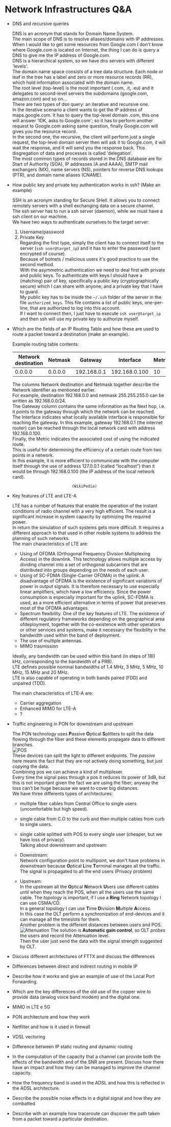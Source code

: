 # Network Infrastructures Q&A

- DNS and recursive queries

	DNS is an acronym that stands for Domain Name System.  
	The main scope of DNS is to resolve aliases/domains with IP addresses.  
	When I would like to get some resources from Google.com I don't know where Google.com is located on Internet, the thing I can do is query a DNS to give me the IP address of Google.com.  
	DNS is a hierarchical system, so we have dns servers with different 'levels'.  
	The domain name space consists of a tree data structure. Each node or leaf in the tree has a label and zero or more resource records (RR), which hold information associated with the domain name.  
	The root level (top-level) is the most important (.com, .it, .eu) and it delegates to second-level servers the subdomains (google.com, amazon.com) and so on...  
	There are two types of dsn query: an iterative and recursive one.  
	In the iterative scenario a client wants to get the IP address of maps.google.com. It has to query the top-level domain .com, this one will answer 'IDK, asks to Google.com'; so it has to perform another request to Google.com asking same question, finally Google.com will gives you the resource record.  
	In the second one, the recursive, the client will perform just a single request, the top-level domain server then will ask it to Google.com, it will wait the response, and It will send you the response back. This disgregation of data and processes is called 'delegation'.  
	The most common types of records stored in the DNS database are for Start of Authority (SOA), IP addresses (A and AAAA), SMTP mail exchangers (MX), name servers (NS), pointers for reverse DNS lookups (PTR), and domain name aliases (CNAME).

- How public key and private key authentication works in ssh? (Make an example)

	SSH is an acronym standing for Secure SHell. It allows you to connect remotely servers with a shell exchanging data on a secure channel.  
	The ssh server has to run a ssh server (daemon), while we must have a ssh client on our machine.  
	We have two ways to authenticate ourselves to the target server:  
	
	 1. Username/password  
	 2. Private Key  
	Regarding the first type, simply the client has to connect itself to the server (`ssh user@target_ip`) and it has to enter the password (sent encrypted of course).  
	Because of botnets / malicious users it's good practice to use the second method.  
	With the asymmetric authentication we need to deal first with private and public keys. To authenticate with keys I should have a (matching) pair of key, specifically a public key (cryptographically secure) which I can share with anyone; and a private key that I have to guard.  
	My public key has to be inside the `~/.ssh` folder of the server in the file `authorized_keys`. This file contains a list of public keys, one-per-line, that are authorized to log into this account.  
	If I want to connect then, I just have to execute `ssh user@target_ip` and then ssh will use my private key to authorize myself.  

- Which are the fields of an IP Routing Table and how these are used to route a packet toward a destination (make an example).

	Example routing table contents:  
	
	| Network destination | Netmask | Gateway     | Interface     | Metric |
	|---------------------|---------|-------------|---------------|--------|
	| 0.0.0.0             | 0.0.0.0 | 192.168.0.1 | 192.168.0.100 | 10     |

	The columns Network destination and Netmask together describe the Network identifier as mentioned earlier.  
	For example, destination 192.168.0.0 and netmask 255.255.255.0 can be written as 192.168.0.0/24.  
	The Gateway column contains the same information as the Next hop, i.e. it points to the gateway through which the network can be reached.  
	The Interface indicates what locally available interface is responsible for reaching the gateway. In this example, gateway 192.168.0.1 (the internet router) can be reached through the local network card with address 192.168.0.100.  
	Finally, the Metric indicates the associated cost of using the indicated route.  
	This is useful for determining the efficiency of a certain route from two points in a network.  
	In this example, it is more efficient to communicate with the computer itself through the use of address 127.0.0.1 (called “localhost”) than it would be through 192.168.0.100 (the IP address of the local network card).  

								(WikiPedia)

- Key features of LTE and LTE-A

	LTE has a number of features that enable the operation of the instant conditions of radio channel with a very high efficient. The result is a significant increase in system capacity by optimizing the required power.  
	In return the simulation of such systems gets more difficult. It requires a different approach to that used in other mobile systems to address the planning of such networks.  
	The main characteristics of LTE are:

	- Using of OFDMA (Orthogonal Frequency Division Multiplexing Access) in the downlink. This technology allows multiple access by dividing channel into a set of orthogonal subcarriers that are distributed into groups depending on the needs of each user.
	- Using of SC-FDMA (Single-Carrier OFDMA) in the uplink. A disadvantage of OFDMA is the existence of significant variations of power in output signals. It is therefore necessary to use especially linear amplifiers, which have a low efficiency. Since the power consumption is especially important for the uplink, SC-FDMA is used, as a more efficient alternative in terms of power that preserves most of the OFDMA advantages.
	- Spectrum flexibility. One of the key features of LTE. The existence of different regulatory frameworks depending on the geographical area of ​​deployment, together with the co-existence with other operators or other services and systems, make it necessary the flexibility in the bandwidth used within the band of deployment.
	- The use of multiple antennas.
	- MIMO trasmission

	Ideally, any bandwidth can be used within this band (in steps of 180 kHz, corresponding to the bandwidth of a PRB).  
	LTE defines possible nominal bandwidths of 1.4 MHz, 3 MHz, 5 MHz, 10 MHz, 15 MHz and 20 MHz.  
	LTE is also capable of operating in both bands paired (FDD) and unpaired (TDD).

	The main characteristics of LTE-A are:

	- Carrier aggregation
	- Enhanced MIMO for LTE-A
	- ?

- Traffic engineering in PON for downstream and upstream

	The PON technology uses **P**assive **O**ptical **S**plitters to split the data flowing through the fiber and these elements propagate data to different branches.  
	![POS]()  
	These devices can split the light to different endpoints. The *passive* here means the fact that they are not actively doing something, but just *copying* the data.  
	Combining pos we can achieve a kind of multiplexer.  
	Every time the signal pass through a pos it reduces its power of 3dB, but this is not important given the fact we are using the fiber; anyway the loss can't be huge because we want to cover big distances.  
	We have three differents types of architectures:
	
	- multiple fiber cables from Central Office to single users (uncomfortable but high speed).  
	- single cable from C.O to the curb and then multiple cables from curb to single users.  
	- single cable splitted with POS to every single user (cheaper, but we have loss of privacy).  
	Talking about downstream and upstream:
		
	- Downstream:  
		Network configuration point to  multipoint, we don't have problems in downstream because **O**ptical **L**ine **T**erminal manages all the traffic. The signal is propagated to all the end users (Privacy problem)
	- Upstream:  
		In the upstream all the **O**ptical **N**etwork **U**sers use different cables until when they reach the POS, when all the users use the same cable.
		The *topology* is important, if I use a **Ring** Network topology I can use CSMA/CD.  
		In a general topology I can use **T**ime **D**ivision **M**ultiple **A**ccess.  
		In this case the OLT perform a synchronization of end-devices and it can manage all the timeslots for them.  
		Another problem is the different distances between users and POS.
		![Attenuation]()
		The solution is **Automatic gain control**, so OLT *probes* the users and record the Attenuation level.  
		Then the user just send the data with the signal strength suggested by OLT. 

- Discuss different architectures of FTTX and discuss the differences

	

- Differences between direct and indirect routing in mobile IP



- Describe how it works and give an example of use of the Local Port Forwarding.



- Which are the key differences of the old use of the copper wire to provide data (analog voice band modem) and the digital one.




- MIMO in LTE e 5G
- PON architecture and how they work
- Netfilter and how is it used in firewall
- VDSL vectoring
- Difference between IP static routing and dynamic routing
- In the computation of the capacity that a channel can provide both the effects of the bandwidth and of the SNR are present. Discuss how there have an impact and how they can be managed to improve the channel capacity.
- How the frequency band is used in the ADSL and how this is reflected in the ADSL architecture.
- Describe the possible noise effects in a digital signal and how they are combatted
- Describe with an example how traceroute can discover the path taken from a packet toward a particular destination.
